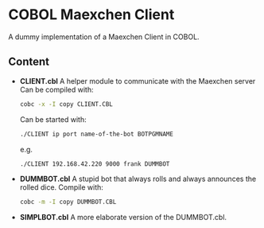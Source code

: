 COBOL Maexchen Client
============

A dummy implementation of a Maexchen Client in COBOL.

Content
----------
- **CLIENT.cbl** A helper module to communicate with the Maexchen server
  Can be compiled with:
  ```bash
  cobc -x -I copy CLIENT.CBL
  ```
  
  Can be started with:
  ```bash
  ./CLIENT ip port name-of-the-bot BOTPGMNAME
  ```
  e.g.
  ```bash
  ./CLIENT 192.168.42.220 9000 frank DUMMBOT
  ```
- **DUMMBOT.cbl** A stupid bot that always rolls and always announces the rolled dice.
  Compile with:
  ```bash
  cobc -m -I copy DUMMBOT.CBL
  ```
- **SIMPLBOT.cbl** A more elaborate version of the DUMMBOT.cbl.
  
  
